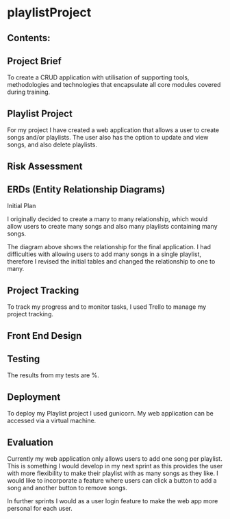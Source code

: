 # playlistProject
## Contents:


## **Project Brief**
To create a CRUD application with utilisation of supporting tools, methodologies and technologies that encapsulate all core modules covered during training.

## **Playlist Project**
For my project I have created a web application that allows a user to create songs and/or playlists. The user also has the option to update and view songs, and also delete playlists.

## **Risk Assessment**


## **ERDs (Entity Relationship Diagrams)**
Initial Plan

I originally decided to create a many to many relationship, which would allow users to create many songs and also many playlists containing many songs.



The diagram above shows the relationship for the final application. I had difficulties with allowing users to add many songs in a single playlist, therefore I revised the initial tables and changed the relationship to one to many.


## **Project Tracking**
To track my progress and to monitor tasks, I used Trello to manage my project tracking. 

## **Front End Design**


## **Testing**

The results from my tests are %.


## **Deployment**
To deploy my Playlist project I used gunicorn.
My web application can be accessed via a virtual machine.


## **Evaluation**
Currently my web application only allows users to add one song per playlist. This is something I would develop in my next sprint as this provides the user with more flexibility to make their playlist with as many songs as they like. I would like to incorporate a feature where users can click a button to add a song and another button to remove songs.

In further sprints I would as a user login feature to make the web app more personal for each user.
